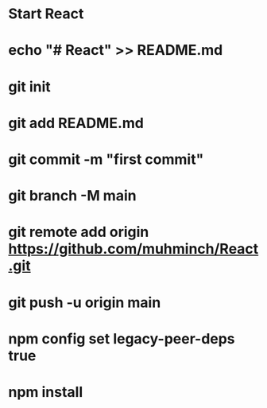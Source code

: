 # Start React

# echo "# React" >> README.md
# git init
# git add README.md
# git commit -m "first commit"
# git branch -M main
# git remote add origin https://github.com/muhminch/React.git
# git push -u origin main


# npm config set legacy-peer-deps true
# npm install